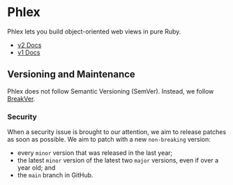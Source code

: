 # Phlex

Phlex lets you build object-oriented web views in pure Ruby.

- [v2 Docs](https://www.phlex.fun)
- [v1 Docs](https://v1.phlex.fun)

## Versioning and Maintenance

Phlex does not follow Semantic Versioning (SemVer). Instead, we follow [BreakVer](https://www.taoensso.com/break-versioning).

### Security

When a security issue is brought to our attention, we aim to release patches as soon as possible. We aim to patch with a new `non-breaking` version:

- every `minor` version that was released in the last year;
- the latest `minor` version of the latest two `major` versions, even if over a year old; and
- the `main` branch in GitHub.
